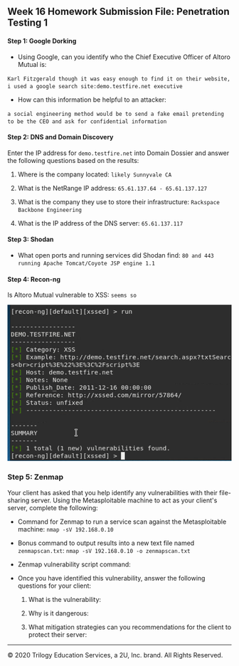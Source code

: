 ## Week 16 Homework Submission File: Penetration Testing 1

#### Step 1: Google Dorking


- Using Google, can you identify who the Chief Executive Officer of Altoro Mutual is:

`Karl Fitzgerald though it was easy enough to find it on their website, i used a google search site:demo.testfire.net executive`

- How can this information be helpful to an attacker:

`a social engineering method would be to send a fake email pretending to be the CEO and ask for confidential information`


#### Step 2: DNS and Domain Discovery

Enter the IP address for `demo.testfire.net` into Domain Dossier and answer the following questions based on the results:

  1. Where is the company located: `likely Sunnyvale CA`

  2. What is the NetRange IP address: `65.61.137.64 - 65.61.137.127`

  3. What is the company they use to store their infrastructure: `Rackspace Backbone Engineering`

  4. What is the IP address of the DNS server: `65.61.137.117`

#### Step 3: Shodan

- What open ports and running services did Shodan find: `80 and 443 running Apache Tomcat/Coyote JSP engine 1.1`

#### Step 4: Recon-ng

Is Altoro Mutual vulnerable to XSS: `seems so`

![xssed on demo.testfire.net](https://github.com/dmpeppin/BootCamp_Homework/blob/main/HW16_St4-1.PNG)

### Step 5: Zenmap

Your client has asked that you help identify any vulnerabilities with their file-sharing server. Using the Metasploitable machine to act as your client's server, complete the following:

- Command for Zenmap to run a service scan against the Metasploitable machine: `nmap -sV 192.168.0.10`
 
- Bonus command to output results into a new text file named `zenmapscan.txt`: `nmap -sV 192.168.0.10 -o zenmapscan.txt`

- Zenmap vulnerability script command: 

- Once you have identified this vulnerability, answer the following questions for your client:
  1. What is the vulnerability:

  2. Why is it dangerous:

  3. What mitigation strategies can you recommendations for the client to protect their server:

---
© 2020 Trilogy Education Services, a 2U, Inc. brand. All Rights Reserved.  

